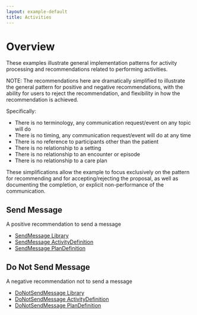 ```yaml
---
layout: example-default
title: Activities
---
```


# Overview

These examples illustrate general implementation patterns for activity processing
and recommendations related to performing activities.

NOTE: The recommendations here are dramatically simplified to illustrate the general
pattern for positive and negative recommendations, with the ability for users to reject
the recommendation, and flexibility in how the recommendation is achieved.

Specifically:
* There is no terminology, any communication request/event on any topic will do
* There is no timing, any communication request/event will do at any time
* There is no reference to participants other than the patient
* There is no relationship to a setting
* There is no relationship to an encounter or episode
* There is no relationship to a care plan

These simplifications allow the example to focus exclusively on the pattern for
recommending and for accepting/rejecting the proposal, as well as documenting
the completion, or explicit non-performance of the communication.

## Send Message

A positive recommendation to send a message

* [SendMessage Library](../../Library-SendMessage.html)
* [SendMessage ActivityDefinition](../../ActivityDefinition-activity-example-sendmessage.html)
* [SendMessage PlanDefinition](../../PlanDefinition-activity-example-sendmessage.html)

## Do Not Send Message

A negative recommendation not to send a message

* [DoNotSendMessage Library](../../Library-DoNotSendMessage.html)
* [DoNotSendMessage ActivityDefinition](../../ActivityDefinition-activity-example-donotsendmessage.html)
* [DoNotSendMessage PlanDefinition](../../PlanDefinition-activity-example-donotsendmessage.html)
